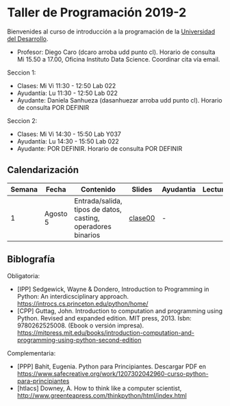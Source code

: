 # Taller de Programación 2019-2

Bienvenides al curso de introducción a la programación de la [Universidad del Desarrollo](http://www.udd.cl).

* Profesor: Diego Caro (dcaro arroba udd punto cl). Horario de consulta Mi 15.50 a 17.00, Oficina Instituto Data Science. Coordinar cita vía email.


Seccion 1:
* Clases: Mi Vi 11:30 - 12:50 Lab 022
* Ayudantía: Lu 11:30 - 12:50 Lab 022
* Ayudante: Daniela Sanhueza (dasanhuezar arroba udd punto cl).  Horario de consulta POR DEFINIR

Seccion 2:
* Clases: Mi Vi 14:30 - 15:50 Lab Y037
* Ayudantía: Lu 14:30 - 15:50 Lab 022
* Ayudante: POR DEFINIR.  Horario de consulta POR DEFINIR


## Calendarización

Semana | Fecha | Contenido | Slides | Ayudantia |Lectura 
------ | ----- | --------- | ------ | ------- | -------
1 | Agosto 5 | Entrada/salida, tipos de datos, casting, operadores binarios | [clase00](./clases/clase00-welcome.pdf)  |  \- | 

## Biblografía

Obligatoria:
* [IPP] Sedgewick, Wayne & Dondero, Introduction to Programming in Python: An interdicsciplinary approach. https://introcs.cs.princeton.edu/python/home/ 
* [CPP] Guttag, John. Introduction to computation and programming using Python. Revised and expanded edition. MIT press, 2013. Isbn: 9780262525008. (Ebook o versión impresa). https://mitpress.mit.edu/books/introduction-computation-and-programming-using-python-second-edition

Complementaria:
* [PPP] Bahit, Eugenia. Python para Principiantes. Descargar PDF en https://www.safecreative.org/work/1207302042960-curso-python-para-principiantes 
* [htlacs] Downey, A. How to think like a computer scientist, http://www.greenteapress.com/thinkpython/html/index.html
